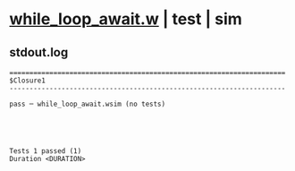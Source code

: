 # [while_loop_await.w](../../../../../examples/tests/valid/while_loop_await.w) | test | sim

## stdout.log
```log
=====================================================================
$Closure1
---------------------------------------------------------------------

pass ─ while_loop_await.wsim (no tests)
 




Tests 1 passed (1) 
Duration <DURATION>

```

